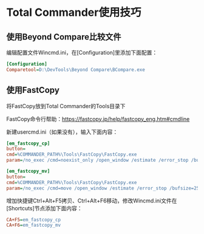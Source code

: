 # Total Commander使用技巧

## 使用Beyond Compare比较文件

编辑配置文件Wincmd.ini，在[Configuration]里添加下面配置：

```ini
[Configuration]
Comparetool=D:\DevTools\Beyond Compare\BCompare.exe
```

## 使用FastCopy

将FastCopy放到Total Commander的Tools目录下

FastCopy命令行帮助：https://fastcopy.jp/help/fastcopy_eng.htm#cmdline

新建usercmd.ini（如果没有），输入下面内容：

```ini
[em_fastcopy_cp]
button=
cmd=%COMMANDER_PATH%\Tools\FastCopy\FastCopy.exe
param=/no_exec /cmd=noexist_only /open_window /estimate /error_stop /bufsize=256 /log=FALSE /balloon=TRUE /skip_empty_dir /disk_mode=auto /speed=full /auto_close %P%S /to="%T"

[em_fastcopy_mv]
button=
cmd=%COMMANDER_PATH%\Tools\FastCopy\FastCopy.exe
param=/no_exec /cmd=move /open_window /estimate /error_stop /bufsize=256 /log=FALSE /balloon=TRUE /skip_empty_dir /disk_mode=auto /speed=full /auto_close %P%S /to="%T"
```

增加快捷键Ctrl+Alt+F5拷贝、Ctrl+Alt+F6移动，修改Wincmd.ini文件在[Shortcuts]节点添加下面内容：

```ini
CA+F5=em_fastcopy_cp
CA+F6=em_fastcopy_mv
```
